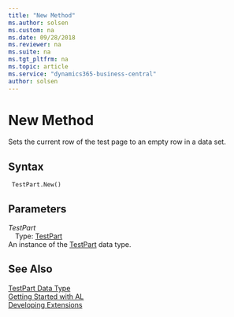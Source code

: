 ```yaml
---
title: "New Method"
ms.author: solsen
ms.custom: na
ms.date: 09/28/2018
ms.reviewer: na
ms.suite: na
ms.tgt_pltfrm: na
ms.topic: article
ms.service: "dynamics365-business-central"
author: solsen
---
```

[//]: # (START>DO_NOT_EDIT)
[//]: # (IMPORTANT:Do not edit any of the content between here and the END>DO_NOT_EDIT.)
[//]: # (Any modifications should be made in the .resx files in the ModernDev repo.)
# New Method
Sets the current row of the test page to an empty row in a data set.

## Syntax
```
 TestPart.New()
```

## Parameters
*TestPart*  
&emsp;Type: [TestPart](testpart-data-type.md)  
An instance of the [TestPart](testpart-data-type.md) data type.  


[//]: # (IMPORTANT: END>DO_NOT_EDIT)
## See Also
[TestPart Data Type](testpart-data-type.md)  
[Getting Started with AL](../devenv-get-started.md)  
[Developing Extensions](../devenv-dev-overview.md)